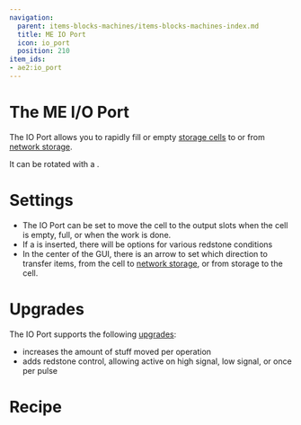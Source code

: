 ```yaml
---
navigation:
  parent: items-blocks-machines/items-blocks-machines-index.md
  title: ME IO Port
  icon: io_port
  position: 210
item_ids:
- ae2:io_port
---
```

# The ME I/O Port

<BlockImage id="io_port" p:powered="true" scale="8" />

The IO Port allows you to rapidly fill or empty [storage cells](../items-blocks-machines/storage_cells.md) to or from
[network storage](../ae2-mechanics/import-export-storage.md).

It can be rotated with a <ItemLink id="certus_quartz_wrench" />.

# Settings

- The IO Port can be set to move the cell to the output slots when the cell is empty, full, or when the work is done.
- If a <ItemLink id="redstone_card" /> is inserted, there will be options for various redstone conditions
- In the center of the GUI, there is an arrow to set which direction to transfer items, from the cell to [network storage](../ae2-mechanics/import-export-storage.md),
or from storage to the cell.

# Upgrades

The IO Port supports the following [upgrades](upgrade_cards.md):

- <ItemLink id="speed_card" /> increases the amount of stuff moved per operation
- <ItemLink id="redstone_card" /> adds redstone control, allowing active on high signal, low signal, or once per pulse

# Recipe

<RecipeFor id="io_port" />
